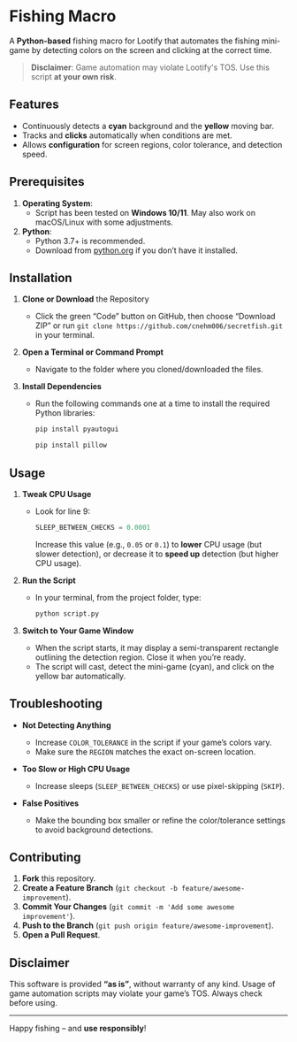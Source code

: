 # Fishing Macro

A **Python-based** fishing macro for Lootify that automates the fishing mini-game by detecting colors on the screen and clicking at the correct time.

> **Disclaimer**: Game automation may violate Lootify's TOS. Use this script **at your own risk**.

## Features

- Continuously detects a **cyan** background and the **yellow** moving bar.
- Tracks and **clicks** automatically when conditions are met.
- Allows **configuration** for screen regions, color tolerance, and detection speed.

## Prerequisites

1. **Operating System**:
   - Script has been tested on **Windows 10/11**. May also work on macOS/Linux with some adjustments.
2. **Python**:
   - Python 3.7+ is recommended.
   - Download from [python.org](https://www.python.org/) if you don’t have it installed.

## Installation

1. **Clone or Download** the Repository
   - Click the green “Code” button on GitHub, then choose “Download ZIP”
     or run `git clone https://github.com/cnehm006/secretfish.git` in your terminal.

2. **Open a Terminal or Command Prompt**
   - Navigate to the folder where you cloned/downloaded the files.

3. **Install Dependencies**
   - Run the following commands one at a time to install the required Python libraries:
     ```bash
     pip install pyautogui
     ```
     ```bash
     pip install pillow
     ```

## Usage

1. **Tweak CPU Usage**
   - Look for line 9:
     ```python
     SLEEP_BETWEEN_CHECKS = 0.0001
     ```
     Increase this value (e.g., `0.05` or `0.1`) to **lower** CPU usage (but slower detection), or decrease it to **speed up** detection (but higher CPU usage).

2. **Run the Script**
   - In your terminal, from the project folder, type:
     ```bash
     python script.py
     ```

3. **Switch to Your Game Window**
   - When the script starts, it may display a semi-transparent rectangle outlining the detection region. Close it when you’re ready.
   - The script will cast, detect the mini-game (cyan), and click on the yellow bar automatically.

## Troubleshooting

- **Not Detecting Anything**
  - Increase `COLOR_TOLERANCE` in the script if your game’s colors vary.
  - Make sure the `REGION` matches the exact on-screen location.

- **Too Slow or High CPU Usage**
  - Increase sleeps (`SLEEP_BETWEEN_CHECKS`) or use pixel-skipping (`SKIP`).

- **False Positives**
  - Make the bounding box smaller or refine the color/tolerance settings to avoid background detections.

## Contributing

1. **Fork** this repository.
2. **Create a Feature Branch** (`git checkout -b feature/awesome-improvement`).
3. **Commit Your Changes** (`git commit -m 'Add some awesome improvement'`).
4. **Push to the Branch** (`git push origin feature/awesome-improvement`).
5. **Open a Pull Request**.

## Disclaimer

This software is provided **“as is”**, without warranty of any kind. Usage of game automation scripts may violate your game’s TOS. Always check before using.

---

Happy fishing – and **use responsibly**!